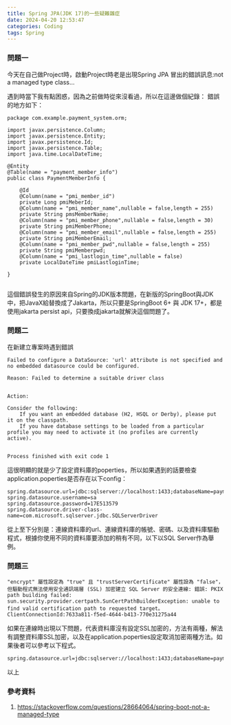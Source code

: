 ```yaml
---
title: Spring JPA(JDK 17)的一些疑難雜症
date: 2024-04-20 12:53:47
categories: Coding
tags: Spring 
---
```

### 問題一

今天在自己做Project時，啟動Project時老是出現Spring JPA 冒出的錯誤訊息:not a managed type class...
<!-- more -->
遇到時當下我有點困惑，因為之前做時從來沒看過，所以在這邊做個紀錄：
錯誤的地方如下：
```
package com.example.payment_system.orm;

import javax.persistence.Column;
import javax.persistence.Entity;
import javax.persistence.Id;
import javax.persistence.Table;
import java.time.LocalDateTime;

@Entity
@Table(name = "payment_member_info")
public class PaymentMemberInfo {

    @Id
    @Column(name = "pmi_member_id")
    private Long pmiMeberId;
    @Column(name = "pmi_member_name",nullable = false,length = 255)
    private String pmsMemberName;
    @Column(name = "pmi_member_phone",nullable = false,length = 30)
    private String pmiMemberPhone;
    @Column(name = "pmi_member_email",nullable = false,length = 255)
    private String pmiMemberEmail;
    @Column(name = "pmi_member_pwd",nullable = false,length = 255)
    private String pmiMemberpwd;
    @Column(name = "pmi_lastlogin_time",nullable = false)
    private LocalDateTime pmiLastloginTime;

}


```
這個錯誤發生的原因來自Spring的JDK版本問題，在新版的SpringBoot與JDK中，把JavaX給替換成了Jakarta，所以只要是SpringBoot 6+ 與 JDK 17+，都是使用jakarta persist api，只要換成jakarta就解決這個問題了。

### 問題二
在新建立專案時遇到錯誤
```
Failed to configure a DataSource: 'url' attribute is not specified and no embedded datasource could be configured.

Reason: Failed to determine a suitable driver class


Action:

Consider the following:
	If you want an embedded database (H2, HSQL or Derby), please put it on the classpath.
	If you have database settings to be loaded from a particular profile you may need to activate it (no profiles are currently active).


Process finished with exit code 1

```
這很明顯的就是少了設定資料庫的poperties，所以如果遇到的話要檢查application.poperties是否存在以下config：
```
spring.datasource.url=jdbc:sqlserver://localhost:1433;databaseName=payment;encrypt=false;
spring.datasource.username=sa
spring.datasource.password=17E513579
spring.datasource.driver-class-name=com.microsoft.sqlserver.jdbc.SQLServerDriver

```
從上至下分別是：連線資料庫的url、連線資料庫的帳號、密碼、以及資料庫驅動程式，根據你使用不同的資料庫要添加的稍有不同，以下以SQL Server作為舉例。

### 問題三

```
"encrypt" 屬性設定為 "true" 且 "trustServerCertificate" 屬性設為 "false"，但驅動程式無法使用安全通訊端層 (SSL) 加密建立 SQL Server 的安全連線: 錯誤: PKIX path building failed: sun.security.provider.certpath.SunCertPathBuilderException: unable to find valid certification path to requested target。 ClientConnectionId:7633a811-f5ed-4644-b413-770e31275a44
```

如果在連線時出現以下問題，代表資料庫沒有設定SSL加密的，方法有兩種，解法有調整資料庫SSL加密，以及在application.poperties設定取消加密兩種方法。如果後者可以參考以下程式。
```
spring.datasource.url=jdbc:sqlserver://localhost:1433;databaseName=payment;encrypt=false;
```

以上

### 參考資料
1. https://stackoverflow.com/questions/28664064/spring-boot-not-a-managed-type
